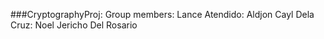 ###CryptographyProj:
Group members:
Lance Atendido:
Aldjon Cayl Dela Cruz:
Noel Jericho Del Rosario
